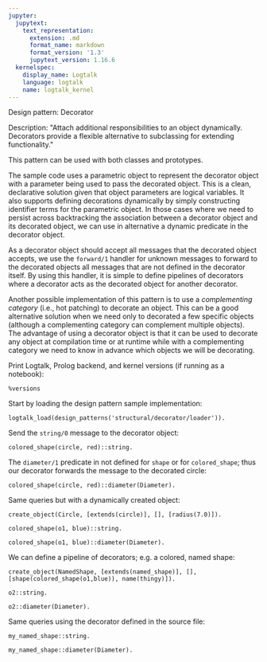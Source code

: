 ```yaml
---
jupyter:
  jupytext:
    text_representation:
      extension: .md
      format_name: markdown
      format_version: '1.3'
      jupytext_version: 1.16.6
  kernelspec:
    display_name: Logtalk
    language: logtalk
    name: logtalk_kernel
---
```


<!--
________________________________________________________________________

This file is part of Logtalk <https://logtalk.org/>  
SPDX-FileCopyrightText: 1998-2025 Paulo Moura <pmoura@logtalk.org>  
SPDX-License-Identifier: Apache-2.0

Licensed under the Apache License, Version 2.0 (the "License");
you may not use this file except in compliance with the License.
You may obtain a copy of the License at

    http://www.apache.org/licenses/LICENSE-2.0

Unless required by applicable law or agreed to in writing, software
distributed under the License is distributed on an "AS IS" BASIS,
WITHOUT WARRANTIES OR CONDITIONS OF ANY KIND, either express or implied.
See the License for the specific language governing permissions and
limitations under the License.
________________________________________________________________________
-->

Design pattern:
	Decorator

Description:
	"Attach additional responsibilities to an object dynamically.
	Decorators provide a flexible alternative to subclassing for
	extending functionality."

This pattern can be used with both classes and prototypes.

The sample code uses a parametric object to represent the decorator object
with a parameter being used to pass the decorated object. This is a clean,
declarative solution given that object parameters are logical variables.
It also supports defining decorations dynamically by simply constructing
identifier terms for the parametric object. In those cases where we need
to persist across backtracking the association between a decorator object
and its decorated object, we can use in alternative a dynamic predicate
in the decorator object.

As a decorator object should accept all messages that the decorated object
accepts, we use the `forward/1` handler for unknown messages to forward to
the decorated objects all messages that are not defined in the decorator
itself. By using this handler, it is simple to define pipelines of
decorators where a decorator acts as the decorated object for another
decorator.

Another possible implementation of this pattern is to use a *complementing
category* (i.e., hot patching) to decorate an object. This can be a good
alternative solution when we need only to decorated a few specific objects
(although a complementing category can complement multiple objects). The
advantage of using a decorator object is that it can be used to decorate
any object at compilation time or at runtime while with a complementing
category we need to know in advance which objects we will be decorating.

Print Logtalk, Prolog backend, and kernel versions (if running as a notebook):

```logtalk
%versions
```

Start by loading the design pattern sample implementation:

```logtalk
logtalk_load(design_patterns('structural/decorator/loader')).
```

Send the `string/0` message to the decorator object:

```logtalk
colored_shape(circle, red)::string.
```

<!--
A circle of radius 10.0
which is colored red

true.
-->

The `diameter/1` predicate in not defined for `shape` or for
`colored_shape`; thus our decorator forwards the message
to the decorated circle:

```logtalk
colored_shape(circle, red)::diameter(Diameter).
```

<!--
Diameter = 20.0.
-->

Same queries but with a dynamically created object:

```logtalk
create_object(Circle, [extends(circle)], [], [radius(7.0)]).
```

<!--
Circle = o1.
-->

```logtalk
colored_shape(o1, blue)::string.
```

<!--
A circle of radius 7.0
which is colored blue

true.
-->

```logtalk
colored_shape(o1, blue)::diameter(Diameter).
```

<!--
Diameter = 14.0.
-->

We can define a pipeline of decorators; e.g. a colored, named shape:

```logtalk
create_object(NamedShape, [extends(named_shape)], [], [shape(colored_shape(o1,blue)), name(thingy)]).
```

<!--
NamedShape = o2.
-->

```logtalk
o2::string.
```

<!--
A circle of radius 7.0
which is colored blue
which is named thingy

true.
-->

```logtalk
o2::diameter(Diameter).
```

<!--
Diameter = 14.0.
-->

Same queries using the decorator defined in the source file:

```logtalk
my_named_shape::string.
```

<!--
A circle of radius 10.0
which is colored green
which is named Mr. Round

true.
-->

```logtalk
my_named_shape::diameter(Diameter).
```

<!--
Diameter = 20.0.
-->
